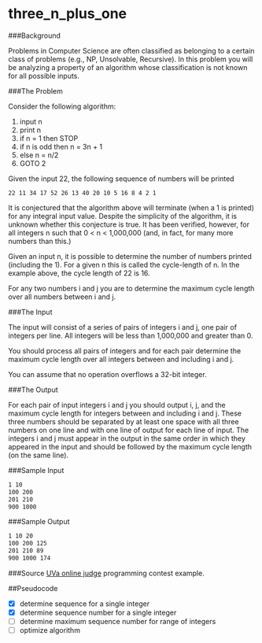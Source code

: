# three_n_plus_one

###Background

Problems in Computer Science are often classified as belonging to a certain class of problems (e.g., NP, Unsolvable, Recursive). In this problem you will be analyzing a property of an algorithm whose classification is not known for all possible inputs.

###The Problem

Consider the following algorithm:
1. input n
2. print n
3. if n = 1 then STOP
4.   if n is odd then n = 3n + 1
5.   else n = n/2
6. GOTO 2

Given the input 22, the following sequence of numbers will be printed

```22 11 34 17 52 26 13 40 20 10 5 16 8 4 2 1```

It is conjectured that the algorithm above will terminate (when a 1 is printed) for any integral input value. Despite the simplicity of the algorithm, it is unknown whether this conjecture is true. It has been verified, however, for all integers n such that 0 < n < 1,000,000 (and, in fact, for many more numbers than this.)

Given an input n, it is possible to determine the number of numbers printed (including the 1). For a given n this is called the cycle-length of n. In the example above, the cycle length of 22 is 16.

For any two numbers i and j you are to determine the maximum cycle length over all numbers between i and j.

###The Input

The input will consist of a series of pairs of integers i and j, one pair of integers per line. All integers will be less than 1,000,000 and greater than 0.

You should process all pairs of integers and for each pair determine the maximum cycle length over all integers between and including i and j.

You can assume that no operation overflows a 32-bit integer.

###The Output

For each pair of input integers i and j you should output i, j, and the maximum cycle length for integers between and including i and j. These three numbers should be separated by at least one space with all three numbers on one line and with one line of output for each line of input. The integers i and j must appear in the output in the same order in which they appeared in the input and should be followed by the maximum cycle length (on the same line).

###Sample Input
```bash
1 10
100 200
201 210
900 1000
```
###Sample Output
```bash
1 10 20
100 200 125
201 210 89
900 1000 174
```

###Source
[UVa online judge](http://uva.onlinejudge.org/index.php?option=com_onlinejudge&Itemid=8&category=3&page=show_problem&problem=36) programming contest example.

##Pseudocode
* [X] determine sequence for a single integer
* [X] determine sequence number for a single integer
* [ ] determine maximum sequence number for range of integers
* [ ] optimize algorithm